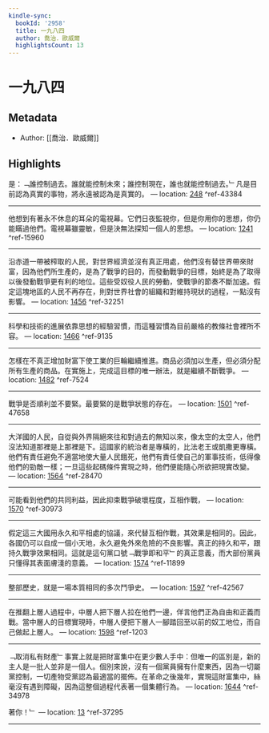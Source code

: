```yaml
---
kindle-sync:
  bookId: '2958'
  title: 一九八四
  author: 喬治．歐威爾
  highlightsCount: 13
---
```

# 一九八四
## Metadata
* Author: [[喬治．歐威爾]]

## Highlights
是：﹁誰控制過去。誰就能控制未來；誰控制現在，誰也就能控制過去。﹂凡是目前認為真實的事物，將永遠被認為是真實的。 — location: [248]() ^ref-43384

---
他想到有著永不休息的耳朵的電視幕。它們日夜監視你，但是你用你的思想，你仍能瞞過他們。電視幕雖靈敏，但是決無法探知一個人的思想。 — location: [1241]() ^ref-15960

---
沿赤道一帶被榨取的人民，對世界經濟並沒有真正用處，他們沒有替世界帶來財富，因為他們所生產的，是為了戰爭的目的，而發動戰爭的目標，始終是為了取得以後發動戰爭更有利的地位。這些受奴役人民的勞動，使戰爭的節奏不斷加速。假定這塊地區的人民不再存在，則對世界社會的組織和對維持現狀的過程，一點沒有影響。 — location: [1456]() ^ref-32251

---
科學和技術的進展依靠思想的經驗習慣，而這種習慣為目前嚴格的教條社會裡所不容。 — location: [1466]() ^ref-9135

---
怎樣在不真正增加財富下使工業的巨輪繼續推進。商品必須加以生產，但必須分配所有生產的商品。在實施上，完成這目標的唯一辦法，就是繼續不斷戰爭。 — location: [1482]() ^ref-7524

---
戰爭是否順利並不要緊。最要緊的是戰爭狀態的存在。 — location: [1501]() ^ref-47658

---
大洋國的人民，自從與外界隔絕來往和對過去的無知以來，像太空的太空人，他們沒法知道那裡是上那裡是下。這國家的統治者是專橫的，比法老王或凱撒更專橫。他們有責任避免不適當地使大量人民餓死，他們有責任使自己的軍事技術，低得像他們的勁敵一樣；一旦這些起碼條件實現之時，他們便能隨心所欲把現實改變。 — location: [1564]() ^ref-28470

---
可能看到他們的共同利益，因此抑束戰爭破壞程度，互相作戰， — location: [1570]() ^ref-30973

---
假定這三大國用永久和平相處的協議，來代替互相作戰，其效果是相同的。因此，各國仍可以自成一個小天地，永久避免外來危險的不良影響。真正的持久和平，跟持久戰爭效果相同。這就是這句黨口號﹁戰爭即和平﹂的真正意義，而大部份黨員只懂得其表面膚淺的意義。 — location: [1574]() ^ref-11899

---
整部歷史，就是一場本質相同的多次鬥爭史。 — location: [1597]() ^ref-42567

---
在推翻上層人過程中，中層人把下層人拉在他們一邊，佯言他們正為自由和正義而戰。當中層人的目標實現時，中層人便把下層人一腳踏回至以前的奴工地位，而自己做起上層人。 — location: [1598]() ^ref-1203

---
﹁取消私有財產﹂事實上就是把財富集中在更少數人手中：但唯一的區別是，新的主人是一批人並非是一個人。個別來說，沒有一個黨員擁有什麼東西，因為一切屬黨控制，一切產物受黨認為最適當的擺佈。在革命之後幾年，實現這財富集中，絲毫沒有遇到障礙，因為這整個過程代表著一個集體行為。 — location: [1644]() ^ref-34978

著你！﹂ — location: [13]() ^ref-37295

---

